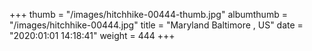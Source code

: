 +++
thumb = "/images/hitchhike-00444-thumb.jpg"
albumthumb = "/images/hitchhike-00444.jpg"
title = "Maryland Baltimore , US"
date = "2020:01:01 14:18:41"
weight = 444
+++
